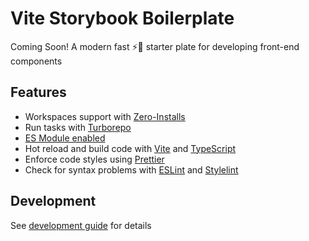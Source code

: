 # Vite Storybook Boilerplate

Coming Soon! A modern fast ⚡💨 starter plate for developing front-end components

## Features

- Workspaces support with [Zero-Installs](https://yarnpkg.com/features/zero-installs)
- Run tasks with [Turborepo](https://turbo.build/repo)
- [ES Module enabled](https://nodejs.org/api/esm.html#enabling)
- Hot reload and build code with [Vite](https://vitejs.dev/) and [TypeScript](https://www.typescriptlang.org/)
- Enforce code styles using [Prettier](https://prettier.io/docs/en/install.html)
- Check for syntax problems with [ESLint](https://eslint.org/) and [Stylelint](https://stylelint.io/)

## Development

See [development guide](development.md) for details
